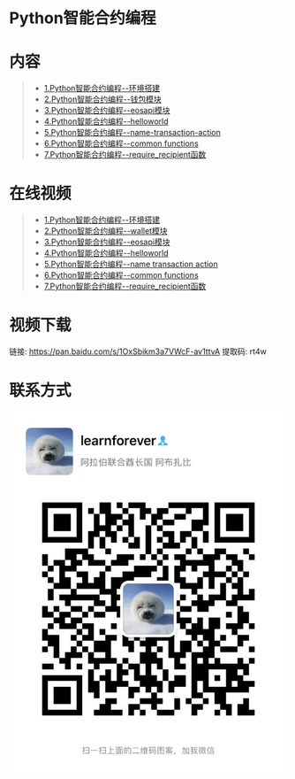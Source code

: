# Python智能合约编程

# 内容

> - [1.Python智能合约编程--环境搭建](Python-Smart-Contract-Development--Environment.pdf)
> - [2.Python智能合约编程--钱包模块](Python-Smart-Contract-Development--Wallet.ipynb)
> - [3.Python智能合约编程--eosapi模块](Python-Smart-Contract-Development--eosapi.ipynb)
> - [4.Python智能合约编程--helloworld](Python-Smart-Contract-Development--helloworld.ipynb)
> - [5.Python智能合约编程--name-transaction-action](Python-Smart-Contract-Development--name-transaction-action.ipynb)
> - [6.Python智能合约编程--common functions](Python-Smart-Contract-Development--Common-functions.ipynb)
> - [7.Python智能合约编程--require_recipient函数](Python-Smart-Contract-Development--require_recipient.ipynb)

# 在线视频

> - [1.Python智能合约编程--环境搭建](https://youtu.be/x6WWYkP_drI)
> - [2.Python智能合约编程--wallet模块](https://youtu.be/5KxC7gfcDVo)
> - [3.Python智能合约编程--eosapi模块](https://youtu.be/lb9F_SBtHEg)
> - [4.Python智能合约编程--helloworld](https://youtu.be/XJRxuMOJwWo)
> - [5.Python智能合约编程--name transaction action](https://youtu.be/OK-FDVKiJJk)
> - [6.Python智能合约编程--common functions](https://youtu.be/-CwgURoh0VU)
> - [7.Python智能合约编程--require_recipient函数](https://youtu.be/mJPjcl1Ucsw)


# 视频下载
链接: https://pan.baidu.com/s/1OxSbikm3a7VWcF-av1ttvA
提取码: rt4w

# 联系方式
![](images/IMG_1056.JPG)

